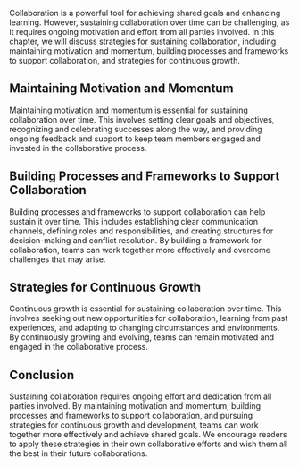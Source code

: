 
Collaboration is a powerful tool for achieving shared goals and enhancing learning. However, sustaining collaboration over time can be challenging, as it requires ongoing motivation and effort from all parties involved. In this chapter, we will discuss strategies for sustaining collaboration, including maintaining motivation and momentum, building processes and frameworks to support collaboration, and strategies for continuous growth.

Maintaining Motivation and Momentum
-----------------------------------

Maintaining motivation and momentum is essential for sustaining collaboration over time. This involves setting clear goals and objectives, recognizing and celebrating successes along the way, and providing ongoing feedback and support to keep team members engaged and invested in the collaborative process.

Building Processes and Frameworks to Support Collaboration
----------------------------------------------------------

Building processes and frameworks to support collaboration can help sustain it over time. This includes establishing clear communication channels, defining roles and responsibilities, and creating structures for decision-making and conflict resolution. By building a framework for collaboration, teams can work together more effectively and overcome challenges that may arise.

Strategies for Continuous Growth
--------------------------------

Continuous growth is essential for sustaining collaboration over time. This involves seeking out new opportunities for collaboration, learning from past experiences, and adapting to changing circumstances and environments. By continuously growing and evolving, teams can remain motivated and engaged in the collaborative process.

Conclusion
----------

Sustaining collaboration requires ongoing effort and dedication from all parties involved. By maintaining motivation and momentum, building processes and frameworks to support collaboration, and pursuing strategies for continuous growth and development, teams can work together more effectively and achieve shared goals. We encourage readers to apply these strategies in their own collaborative efforts and wish them all the best in their future collaborations.
